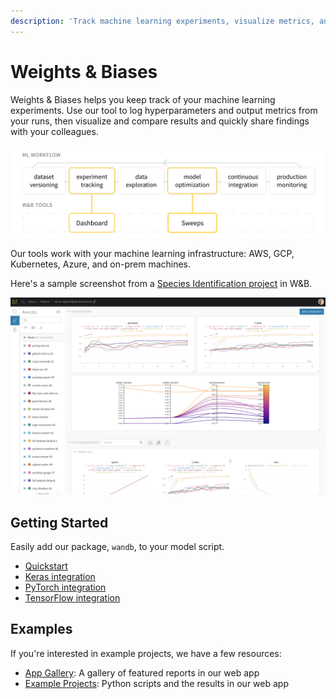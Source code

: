 ```yaml
---
description: 'Track machine learning experiments, visualize metrics, and share results'
---
```


# Weights & Biases

Weights & Biases helps you keep track of your machine learning experiments. Use our tool to log hyperparameters and output metrics from your runs, then visualize and compare results and quickly share findings with your colleagues.

![](.gitbook/assets/ml-workflow-diagram-10.png)

Our tools work with your machine learning infrastructure: AWS, GCP, Kubernetes, Azure, and on-prem machines.

Here's a sample screenshot from a [Species Identification project](https://app.wandb.ai/stacey/curr_learn/reports?view=stacey%2FSpecies%20Identification) in W&B.

![](.gitbook/assets/image%20%2845%29.png)

## Getting Started

Easily add our package, `wandb`, to your model script.

* [Quickstart](quickstart.md)
* [Keras integration](library/frameworks/keras.md)
* [PyTorch integration](library/frameworks/pytorch/)
* [TensorFlow integration](library/frameworks/tensorflow.md)

## Examples

If you're interested in example projects, we have a few resources:

* [App Gallery](https://app.wandb.ai/gallery): A gallery of featured reports in our web app
* [Example Projects](library/example-projects/): Python scripts and the results in our web app

